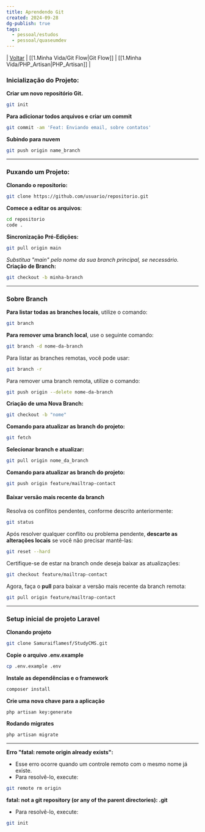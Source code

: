 ```yaml
---
title: Aprendendo Git
created: 2024-09-28
dg-publish: true
tags:
  - pessoal/estudos
  - pessoal/quaseumdev
---
```

| [Voltar](index) | [[1.Minha Vida/Git Flow\|Git Flow]] | [[1.Minha Vida/PHP_Artisan\|PHP_Artisan]] |
### **Inicialização do Projeto:**
**Criar um novo repositório Git.**
```bash
git init
```
**Para adicionar todos arquivos e criar um commit**
```bash
git commit -am 'Feat: Enviando email, sobre contatos'
```
**Subindo para nuvem**
```bash
git push origin name_branch
```
****
### **Puxando um Projeto:**
**Clonando o repositorio:**
```bash
git clone https://github.com/usuario/repositorio.git
```
**Comece a editar os arquivos**:
```bash
cd repositorio
code .
```
**Sincronização Pré-Edições:**
```bash
git pull origin main
```
_Substitua "main" pelo nome da sua branch principal, se necessário._
**Criação de Branch:**
```bash
git checkout -b minha-branch
```
****
### Sobre Branch
**Para listar todas as branches locais**, utilize o comando:
```bash
git branch
```
**Para remover uma branch local**, use o seguinte comando:
```bash
git branch -d nome-da-branch
```
Para listar as branches remotas, você pode usar:
```bash
git branch -r
```
Para remover uma branch remota, utilize o comando:
```bash
git push origin --delete nome-da-branch
```
**Criação de uma Nova Branch:**
```bash
git checkout -b "nome"
```
**Comando para atualizar as branch do projeto:**
```bash
git fetch
```
**Selecionar branch e atualizar:**
```bash
git pull origin nome_da_branch
```
**Comando para atualizar as branch do projeto:**
```bash
git push origin feature/mailtrap-contact
```
#### Baixar versão mais recente da branch
Resolva os conflitos pendentes, conforme descrito anteriormente:
```bash
git status
```
Após resolver qualquer conflito ou problema pendente, **descarte as alterações locais** se você não precisar mantê-las:
```bash
git reset --hard
```
Certifique-se de estar na branch onde deseja baixar as atualizações:
```bash
git checkout feature/mailtrap-contact
```
Agora, faça o **pull** para baixar a versão mais recente da branch remota:
```bash
git pull origin feature/mailtrap-contact
```
***
### Setup inicial de projeto Laravel
**Clonando projeto**
```bash
git clone Samuraiflamesf/StudyCMS.git
```
**Copie o arquivo .env.example**
```bash
cp .env.example .env
```
**Instale as dependências e o framework**
```bash
composer install
```
**Crie uma nova chave para a aplicação**
```bash
php artisan key:generate
```
**Rodando migrates**
```bash
php artisan migrate
```
***
**Erro "fatal: remote origin already exists":**
* Esse erro ocorre quando um controle remoto com o mesmo nome já existe.
* Para resolvê-lo, execute:
```bash
git remote rm origin
```
**fatal: not a git repository (or any of the parent directories): .git**
* Para resolvê-lo, execute:
```bash
git init
```
